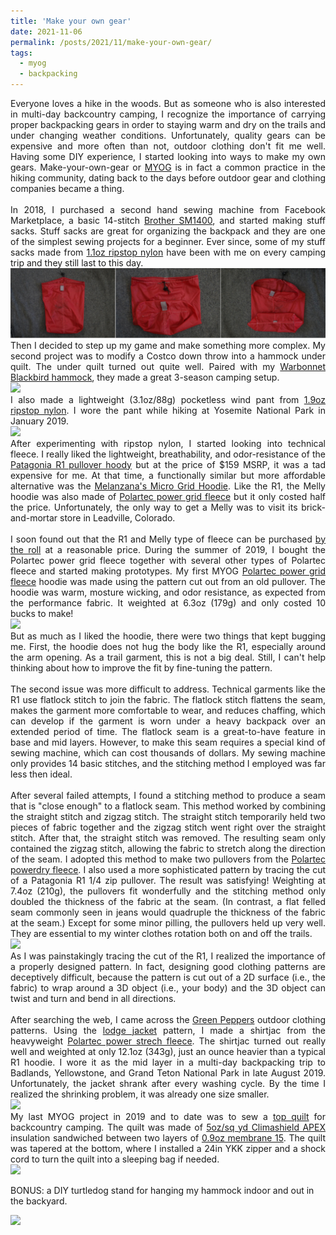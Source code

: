 ```yaml
---
title: 'Make your own gear'
date: 2021-11-06
permalink: /posts/2021/11/make-your-own-gear/
tags:
  - myog
  - backpacking
---
```


<div style="text-align: justify">
Everyone loves a hike in the woods. But as someone who is also interested in multi-day backcountry camping, I recognize the importance of carrying proper backpacking gears in order to staying warm and dry on the trails and under changing weather conditions. Unfortunately, quality gears can be expensive and more often than not, outdoor clothing don't fit me well. Having some DIY experience, I started looking into ways to make my own gears. Make-your-own-gear or <a href="https://www.reddit.com/r/myog/">MYOG</a> is in fact a common practice in the hiking community, dating back to the days before outdoor gear and clothing companies became a thing.
</div><br>

<div style="text-align: justify">
In 2018, I purchased a second hand sewing machine from Facebook Marketplace, a basic 14-stitch <a href="https://www.brother-usa.com/products/sm1400">Brother SM1400</a>, and started making stuff sacks. Stuff sacks are great for organizing the backpack and they are one of the simplest sewing projects for a beginner. Ever since, some of my stuff sacks made from <a href="https://ripstopbytheroll.com/products/1-1-oz-silnylon">1.1oz ripstop nylon</a> have been with me on every camping trip and they still last to this day.
</div>
<img src="https://github.com/uncertaingraph/me/blob/fafe86c2315608cd02c4b60b10e4af9e8eb8ac4a/images/myog-stuff-sack.png"> <br>

<div style="text-align: justify">
Then I decided to step up my game and make something more complex. My second project was to modify a Costco down throw into a hammock under quilt. The under quilt turned out quite well. Paired with my <a href="https://www.warbonnetoutdoors.com/product/blackbird/">Warbonnet Blackbird hammock</a>, they made a great 3-season camping setup.
</div>
<img src="https://raw.githubusercontent.com/hnguye11/me/master/images/myog-hammock-under-quilt.png"> <br>

<div style="text-align: justify">
I also made a lightweight (3.1oz/88g) pocketless wind pant from <a href="https://ripstopbytheroll.com/products/1-9-oz-ripstop-nylon-1">1.9oz ripstop nylon</a>. I wore the pant while hiking at Yosemite National Park in January 2019.
</div>
<img src="https://raw.githubusercontent.com/hnguye11/me/master/images/myog-wind-pant.png"> <br>

<div style="text-align: justify">
After experimenting with ripstop nylon, I started looking into technical fleece. I really liked the lightweight, breathability, and odor-resistance of the <a href="https://www.patagonia.com/product/mens-r1-regulator-fleece-pullover-hoody/40069.html?dwvar_40069_color=BLK">Patagonia R1 pullover hoody</a> but at the price of $159 MSRP, it was a tad expensive for me. At that time, a functionally similar but more affordable alternative was the <a href="https://melanzana.com/product/micro-grid-hoodie">Melanzana's Micro Grid Hoodie</a>. Like the R1, the Melly hoodie was also made of <a href="https://www.polartec.com/fabrics/base/power-grid">Polartec power grid fleece</a> but it only costed half the price. Unfortunately, the only way to get a Melly was to visit its brick-and-mortar store in Leadville, Colorado. 
</div><br>

<div style="text-align: justify">
I soon found out that the R1 and Melly type of fleece can be purchased <a href="https://www.millyardage.com/default.asp">by the roll</a> at a reasonable price. During the summer of 2019, I bought the Polartec power grid fleece together with several other types of Polartec fleece and started making prototypes. My first MYOG <a href="https://www.millyardage.com/ProductDetails.asp?ProductCode=9068&CartID=0">Polartec power grid fleece</a> hoodie was made using the pattern cut out from an old pullover. The hoodie was warm, mosture wicking, and odor resistance, as expected from the performance fabric. It weighted at 6.3oz (179g) and only costed 10 bucks to make!
</div>
<img src="https://raw.githubusercontent.com/hnguye11/me/master/images/myog-microgrid-hoodie.png"> <br>

<div style="text-align: justify">
But as much as I liked the hoodie, there were two things that kept bugging me. First, the hoodie does not hug the body like the R1, especially around the arm opening. As a trail garment, this is not a big deal. Still, I can't help thinking about how to improve the fit by fine-tuning the pattern. 
</div><br>

<div style="text-align: justify">
The second issue was more difficult to address. Technical garments like the R1 use flatlock stitch to join the fabric. The flatlock stitch flattens the seam, makes the garment more comfortable to wear, and reduces chaffing, which can develop if the garment is worn under a heavy backpack over an extended period of time. The flatlock seam is a great-to-have feature in base and mid layers. However, to make this seam requires a special kind of sewing machine, which can cost thousands of dollars. My sewing machine only provides 14 basic stitches, and the stitching method I employed was far less then ideal.
</div><br>

<div style="text-align: justify">
After several failed attempts, I found a stitching method to produce a seam that is "close enough" to a flatlock seam. This method worked by combining the straight stitch and zigzag stitch. The straight stitch temporarily held two pieces of fabric together and the zigzag stitch went right over the straight stitch. After that, the straight stitch was removed. The resulting seam only contained the zigzag stitch, allowing the fabric to stretch along the direction of the seam. I adopted this method to make two pullovers from the <a href="https://www.millyardage.com/ProductDetails.asp?ProductCode=7304SQ&CartID=0">Polartec powerdry fleece</a>. I also used a more sophisticated pattern by tracing the cut of a Patagonia R1 1/4 zip pullover. The result was satisfying! Weighting at 7.4oz (210g), the pullovers fit wonderfully and the stitching method only doubled the thickness of the fabric at the seam. (In contrast, a flat felled seam commonly seen in jeans would quadruple the thickness of the fabric at the seam.) Except for some minor pilling, the pullovers held up very well. They are essential to my winter clothes rotation both on and off the trails.
</div>
<img src="https://raw.githubusercontent.com/hnguye11/me/master/images/myog-pullover.png"> <br>

<div style="text-align: justify">
As I was painstakingly tracing the cut of the R1, I realized the importance of a properly designed pattern. In fact, designing good clothing patterns are deceptively difficult, because the pattern is cut out of a 2D surface (i.e., the fabric) to wrap around a 3D object (i.e., your body) and the 3D object can twist and turn and bend in all directions. 
</div><br>

<div style="text-align: justify">
After searching the web, I came across the <a href="https://www.thegreenpepper.com/">Green Peppers</a> outdoor clothing patterns. Using the <a href="https://www.thegreenpepper.com/product/532-adults-polar-lodge-jacket-pattern/">lodge jacket</a> pattern, I made a shirtjac from the heavyweight <a href="https://www.millyardage.com/ProductDetails.asp?ProductCode=9401SQ&CartID=0">Polartec power strech fleece</a>. The shirtjac turned out really well and weighted at only 12.1oz (343g), just an ounce heavier than a typical R1 hoodie. I wore it as the mid layer in a multi-day backpacking trip to Badlands, Yellowstone, and Grand Teton National Park in late August 2019. Unfortunately, the jacket shrank after every washing cycle. By the time I realized the shrinking problem, it was already one size smaller.
</div>
<img src="https://raw.githubusercontent.com/hnguye11/me/master/images/myog-shirt-jac.png"> <br>

<div style="text-align: justify">
My last MYOG project in 2019 and to date was to sew a <a href="https://backcountrybanter.com/how-to-build-a-synthetic-top-quilt-diy-myog/">top quilt</a> for backcountry camping. The quilt was made of <a href="https://ripstopbytheroll.com/products/climashield-apex-5-oz-sq-yd">5oz/sq yd Climashield APEX</a> insulation sandwiched between two layers of <a href="https://ripstopbytheroll.com/products/0-9-oz-membrane-15-poly-taffeta">0.9oz membrane 15</a>. The quilt was tapered at the bottom, where I installed a 24in YKK zipper and a shock cord to turn the quilt into a sleeping bag if needed.
</div>
<img src="https://raw.githubusercontent.com/hnguye11/me/master/images/myog-top-quilt.png"> <br>

BONUS: a DIY turtledog stand for hanging my hammock indoor and out in the backyard.

<img src="https://raw.githubusercontent.com/hnguye11/me/master/images/myog-turtledog-hammock-stand.png"> <br>

